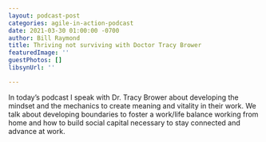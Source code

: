 ```yaml
---
layout: podcast-post
categories: agile-in-action-podcast
date: 2021-03-30 01:00:00 -0700
author: Bill Raymond
title: Thriving not surviving with Doctor Tracy Brower
featuredImage: ''
guestPhotos: []
libsynUrl: ''

---
```

In today’s podcast I speak with Dr. Tracy Brower about developing the mindset and the mechanics to create meaning and vitality in their work. We talk about developing boundaries to foster a work/life balance working from home and how to build social capital necessary to stay connected and advance at work.